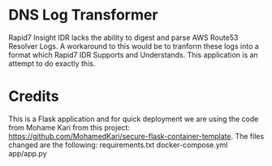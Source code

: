 # DNS Log Transformer
Rapid7 Insight IDR lacks the ability to digest and parse AWS Route53 Resolver Logs. A workaround to this would be to tranform these logs into a format which Rapid7 IDR Supports and Understands. This application is an attempt to do exactly this.

# Credits
This is a Flask application and for quick deployment we are using the code from Mohame Kari from this project: https://github.com/MohamedKari/secure-flask-container-template. The files changed are the following:
requirements.txt
docker-compose.yml
app/app.py
